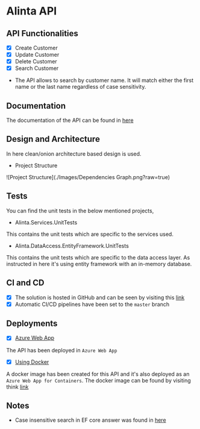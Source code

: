 # Alinta API

## API Functionalities
- [x] Create Customer
- [x] Update Customer
- [x] Delete Customer
- [x] Search Customer
* The API allows to search by customer name. It will match either the first name or the last name regardless of case sensitivity.

## Documentation

The documentation of the API can be found in [here]("https://alintaapi.azurewebsites.net/index.html")

## Design and Architecture

In here clean/onion architecture based design is used.

* Project Structure

![Project Structure](./Images/Dependencies Graph.png?raw=true)

## Tests
You can find the unit tests in the below mentioned projects,

* Alinta.Services.UnitTests

This contains the unit tests which are specific to the services used.

* Alinta.DataAccess.EntityFramework.UnitTests

This contains the unit tests which are specific to the data access layer. As instructed in here it's using entity framework with an in-memory database.

## CI and CD
- [x] The solution is hosted in GitHub and can be seen by visiting this [link]("https://github.com/Cheranga/Alinta")
- [x] Automatic CI/CD pipelines have been set to the `master` branch

## Deployments

- [x] [Azure Web App]("https://alintaapi.azurewebsites.net/index.html")

The API has been deployed in `Azure Web App`

- [x] [Using Docker]("https://alintadockerapi.azurewebsites.net/index.html")

A docker image has been created for this API and it's also deployed as an `Azure Web App for Containers`. 
The docker image can be found by visiting think [link]("https://hub.docker.com/r/cheranga/alintaapi")

## Notes
* Case insensitive search in EF core answer was found in [here]("https://stackoverflow.com/questions/43277868/entity-framework-core-contains-is-case-sensitive-or-case-insensitive")